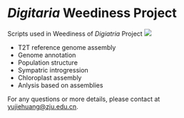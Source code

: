 # *Digitaria* Weediness Project
Scripts used in Weediness of *Digiatria* Project
![](https://github.com/Ne0tea/DigitariaPop/edit/main/crabgrass.png)
- T2T reference genome assembly
- Genome annotation
- Population structure
- Sympatric introgression
- Chloroplast assembly
- Anlysis based on assemblies

For any questions or more details, please contact at [yujiehuang@zju.edu.cn]().
